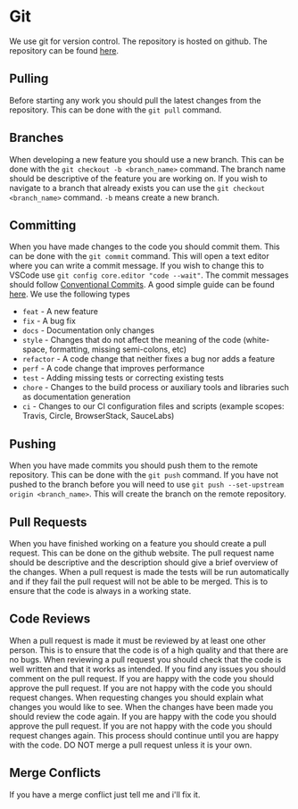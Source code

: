 # Git

We use git for version control. The repository is hosted on github. The repository can be found [here](https://github.com/jackgpalfrey/horizon-restaurants). 


## Pulling
Before starting any work you should pull the latest changes from the repository. This can be done with the `git pull` command. 

## Branches
When developing a new feature you should use a new branch. This can be done with the `git checkout -b <branch_name>` command. The branch name should be descriptive of the feature you are working on. If you wish to navigate to a branch that already exists you can use the `git checkout <branch_name>` command. `-b` means create a new branch.

## Committing
When you have made changes to the code you should commit them. This can be done with the `git commit` command. This will open a text editor where you can write a commit message. If you wish to change this to VSCode use `git config core.editor "code --wait"`. The commit messages should follow [Conventional Commits](https://www.conventionalcommits.org). A good simple guide can be found [here](https://gist.github.com/levibostian/71afa00ddc69688afebb215faab48fd7). We use the following types

- `feat` - A new feature
- `fix` - A bug fix
- `docs` - Documentation only changes
- `style` - Changes that do not affect the meaning of the code (white-space, formatting, missing semi-colons, etc)
- `refactor` - A code change that neither fixes a bug nor adds a feature
- `perf` - A code change that improves performance
- `test` - Adding missing tests or correcting existing tests
- `chore` - Changes to the build process or auxiliary tools and libraries such as documentation generation
- `ci` - Changes to our CI configuration files and scripts (example scopes: Travis, Circle, BrowserStack, SauceLabs)

## Pushing
When you have made commits you should push them to the remote repository. This can be done with the `git push` command. If you have not pushed to the branch before you will need to use `git push --set-upstream origin <branch_name>`. This will create the branch on the remote repository.

## Pull Requests
When you have finished working on a feature you should create a pull request. This can be done on the github website. The pull request name should be descriptive and the description should give a brief overview of the changes. When a pull request is made the tests will be run automatically and if they fail the pull request will not be able to be merged. This is to ensure that the code is always in a working state.

## Code Reviews
When a pull request is made it must be reviewed by at least one other person. This is to ensure that the code is of a high quality and that there are no bugs. When reviewing a pull request you should check that the code is well written and that it works as intended. If you find any issues you should comment on the pull request. If you are happy with the code you should approve the pull request. If you are not happy with the code you should request changes. When requesting changes you should explain what changes you would like to see. When the changes have been made you should review the code again. If you are happy with the code you should approve the pull request. If you are not happy with the code you should request changes again. This process should continue until you are happy with the code. DO NOT merge a pull request unless it is your own. 

## Merge Conflicts
If you have a merge conflict just tell me and i'll fix it. 